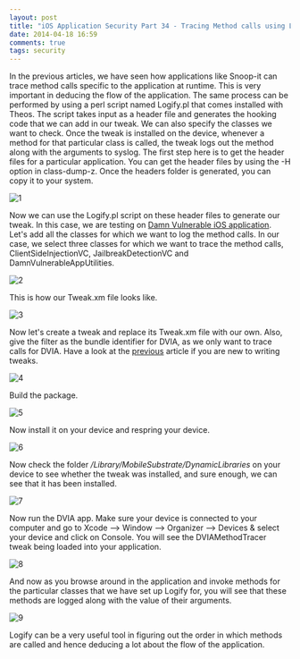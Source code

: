 ```yaml
---
layout: post
title: "iOS Application Security Part 34 - Tracing Method calls using Logify"
date: 2014-04-18 16:59
comments: true
tags: security
---
```


In the previous articles, we have seen how applications like Snoop-it can trace method calls specific to the application at runtime. This is very important in deducing the flow of the application. The same process can be performed by using a perl script named Logify.pl that comes installed with Theos. The script takes input as a header file and generates the hooking code that we can add in our tweak. We can also specify the classes we want to check. Once the tweak is installed on the device, whenever a method for that particular class is called, the tweak logs out the method along with the arguments to syslog. The first step here is to get the header files for a particular application. You can get the header files by using the -H option in class-dump-z. Once the headers folder is generated, you can copy it to your system.

<!-- more -->

![1]({{site.baseurl}}/images/posts/ios34/1.png) 

Now we can use the Logify.pl script on these header files to generate our tweak. In this case, we are testing on [Damn Vulnerable iOS application](http://damnvulnerableiosapp.com). Let's add all the classes for which we want to log the method calls. In our case, we select three classes for which we want to trace the method calls, ClientSideInjectionVC, JailbreakDetectionVC and DamnVulnerableAppUtilities.

![2]({{site.baseurl}}/images/posts/ios34/2.png)

This is how our Tweak.xm file looks like.

![3]({{site.baseurl}}/images/posts/ios34/3.png)

Now let's create a tweak and replace its Tweak.xm file with our own. Also, give the filter as the bundle identifier for DVIA, as we only want to trace calls for DVIA. Have a look at the [previous](http://highaltitudehacks.com/2014/04/18/ios-application-security-part-33-writing-tweaks-using-theos-cydia-substrate) article if you are new to writing tweaks.

![4]({{site.baseurl}}/images/posts/ios34/4.png)

Build the package.

![5]({{site.baseurl}}/images/posts/ios34/5.png)

Now install it on your device and respring your device.

![6]({{site.baseurl}}/images/posts/ios34/6.png)

Now check the folder _/Library/MobileSubstrate/DynamicLibraries_ on your device to see whether the tweak was installed, and sure enough, we can see that it has been installed.

![7]({{site.baseurl}}/images/posts/ios34/7.png)

Now run the DVIA app. Make sure your device is connected to your computer and go to Xcode –> Window –> Organizer –> Devices & select your device and click on Console. You will see the DVIAMethodTracer tweak being loaded into your application.

![8]({{site.baseurl}}/images/posts/ios34/8.png)

And now as you browse around in the application and invoke methods for the particular classes that we have set up Logify for, you will see that these methods are logged along with the value of their arguments.

![9]({{site.baseurl}}/images/posts/ios34/9.png)

Logify can be a very useful tool in figuring out the order in which methods are called and hence deducing a lot about the flow of the application.